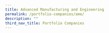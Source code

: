 ```yaml
---
title: Advanced Manufacturing and Engineering
permalink: /portfolio-companies/ame/
description: ""
third_nav_title: Portfolio Companies
---
```

<div id="companies-result" style="display: flex; flex-wrap: wrap; padding: 10px">
</div>
<script src="/sectorFilter.js"></script>
